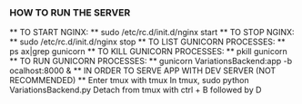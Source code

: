 ### HOW TO RUN THE SERVER
** TO START NGINX: **
sudo /etc/rc.d/init.d/nginx start
** TO STOP NGINX: **
sudo /etc/rc.d/init.d/nginx stop
** TO LIST GUNICORN PROCESSES: **
ps ax|grep gunicorn
** TO KILL GUNICORN PROCESSES: **
pkill gunicorn
** TO RUN GUNICORN PROCESSES: **
gunicorn VariationsBackend:app -b ocalhost:8000 &
** IN ORDER TO SERVE APP WITH DEV SERVER (NOT RECOMMENDED) **
Enter tmux with tmux
In tmux, sudo python VariationsBackend.py
Detach from tmux with ctrl + B followed by D
